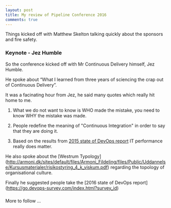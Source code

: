 ```yaml
---
layout: post
title: My review of Pipeline Conference 2016
comments: true
---
```


Things kicked off with Matthew Skelton talking quickly about the sponsors and fire safety.

### Keynote - Jez Humble

So the conference kicked off with Mr Continuous Delivery himself, Jez Humble.

He spoke about “What I learned from three years of sciencing the crap out of Continuous Delivery”.

It was a facinating hour from Jez, he said many quotes which really hit home to me.

1. What we do not want to know is WHO made the mistake, you need to know WHY the mistake was made.

2. People redefine the meaning of "Continuous Integration" in order to say that they are doing it.

3. Based on the results from [2015 state of DevOps report](https://puppetlabs.com/2015-devops-report) IT performance really does matter.

He also spoke about the [Westrum Typology] (http://armoni.dk/sites/default/files/Armoni_Fildeling/files/Public/Uddannelse/Kursusmaterialer/risikostyring_4_k_viskum.pdf) regarding the topology of organisational culture.

Finally he suggested people take the [2016 state of DevOps report] (https://go.devops-survey.com/index.html?survey_id)


### 

More to follow ... 